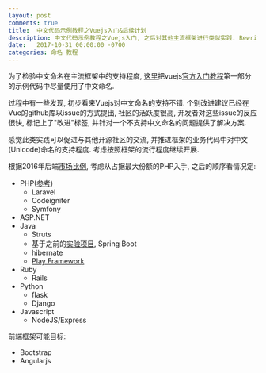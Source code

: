 ```yaml
---
layout: post
comments: true
title:  中文代码示例教程之Vuejs入门&后续计划
description: 中文代码示例教程之Vuejs入门, 之后对其他主流框架进行类似实践. Rewrite  sample codes in Vuejs official guide by using Chinese naming as much as possible. Will continue with other frameworks afterwards.
date:   2017-10-31 00:00:00 -0700
categories: 命名 教程
---
```


为了检验中文命名在主流框架中的支持程度, [这里](https://github.com/program-in-chinese/vuejs_guide_zh)把vuejs[官方入门教程](https://cn.vuejs.org/v2/guide/)第一部分的示例代码中尽量使用了中文命名.

过程中有一些发现, 初步看来Vuejs对中文命名的支持不错. 个别改进建议已经在Vue的github库以issue的方式提出, 社区的活跃度很高, 开发者对这些issue的反应很快, 标记上了"改进"标签, 并针对一个不支持中文命名的问题提供了解决方案.

感觉此类实践可以促进与其他开源社区的交流, 并推进框架的业务代码中对中文(Unicode)命名的支持程度. 考虑按照框架的流行程度继续开展.

根据2016年后端[市场比例](https://w3techs.com/technologies/overview/programming_language/all), 考虑从占据最大份额的PHP入手, 之后的顺序看情况定:
- PHP([参考](http://www.developersfeed.com/top-3-php-frameworks-in-2016/))
  - Laravel
  - Codeigniter
  - Symfony
- ASP.NET
- Java
  - Struts
  - 基于之前的[实验项目](https://github.com/program-in-chinese/jinxiaocun), Spring Boot
  - hibernate
  - [Play Framework](https://playframework.com/)
- Ruby
  - Rails
- Python
  - flask
  - Django
- Javascript
  - NodeJS/Express

前端框架可能目标:
- Bootstrap
- Angularjs
